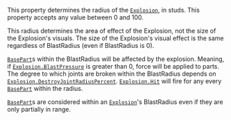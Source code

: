 This property determines the radius of the [`Explosion`](https://create.roblox.com/docs/reference/engine/classes/Explosion), in studs.
This property accepts any value between 0 and 100.

This radius determines the area of effect of the Explosion, not the size
of the Explosion's visuals. The size of the Explosion's visual effect is
the same regardless of BlastRadius (even if BlastRadius is 0).

[`BasePart`](https://create.roblox.com/docs/reference/engine/classes/BasePart)s within the BlastRadius will be affected by the
explosion. Meaning, if [`Explosion.BlastPressure`](https://create.roblox.com/docs/reference/engine/classes/Explosion#BlastPressure) is greater than 0,
force will be applied to parts. The degree to which joints are broken
within the BlastRadius depends on
[`Explosion.DestroyJointRadiusPercent`](https://create.roblox.com/docs/reference/engine/classes/Explosion#DestroyJointRadiusPercent). [`Explosion.Hit`](https://create.roblox.com/docs/reference/engine/classes/Explosion#Hit) will
fire for any every [`BasePart`](https://create.roblox.com/docs/reference/engine/classes/BasePart) within the radius.

[`BasePart`](https://create.roblox.com/docs/reference/engine/classes/BasePart)s are considered within an [`Explosion`](https://create.roblox.com/docs/reference/engine/classes/Explosion)'s BlastRadius
even if they are only partially in range.